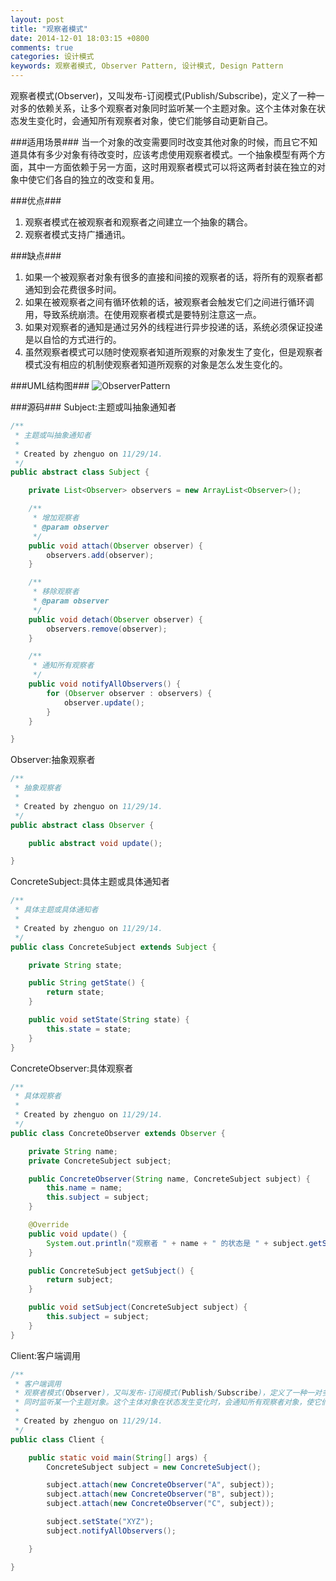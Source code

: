 ```yaml
---
layout: post
title: "观察者模式"
date: 2014-12-01 18:03:15 +0800
comments: true
categories: 设计模式
keywords: 观察者模式, Observer Pattern, 设计模式, Design Pattern
---
```



  观察者模式(Observer)，又叫发布-订阅模式(Publish/Subscribe)，定义了一种一对多的依赖关系，让多个观察者对象同时监听某一个主题对象。这个主体对象在状态发生变化时，会通知所有观察者对象，使它们能够自动更新自己。
  
<!--more-->

###适用场景###
  当一个对象的改变需要同时改变其他对象的时候，而且它不知道具体有多少对象有待改变时，应该考虑使用观察者模式。一个抽象模型有两个方面，其中一方面依赖于另一方面，这时用观察者模式可以将这两者封装在独立的对象中使它们各自的独立的改变和复用。
  
###优点###
1. 观察者模式在被观察者和观察者之间建立一个抽象的耦合。
2. 观察者模式支持广播通讯。

###缺点###
1. 如果一个被观察者对象有很多的直接和间接的观察者的话，将所有的观察者都通知到会花费很多时间。
2. 如果在被观察者之间有循环依赖的话，被观察者会触发它们之间进行循环调用，导致系统崩溃。在使用观察者模式是要特别注意这一点。
3. 如果对观察者的通知是通过另外的线程进行异步投递的话，系统必须保证投递是以自恰的方式进行的。
4. 虽然观察者模式可以随时使观察者知道所观察的对象发生了变化，但是观察者模式没有相应的机制使观察者知道所观察的对象是怎么发生变化的。
  
###UML结构图###
![ObserverPattern](/imgs/post/ObserverPattern.png)

###源码###
Subject:主题或叫抽象通知者
```java
/**
 * 主题或叫抽象通知者
 *
 * Created by zhenguo on 11/29/14.
 */
public abstract class Subject {

    private List<Observer> observers = new ArrayList<Observer>();

    /**
     * 增加观察者
     * @param observer
     */
    public void attach(Observer observer) {
        observers.add(observer);
    }

    /**
     * 移除观察者
     * @param observer
     */
    public void detach(Observer observer) {
        observers.remove(observer);
    }

    /**
     * 通知所有观察者
     */
    public void notifyAllObservers() {
        for (Observer observer : observers) {
            observer.update();
        }
    }

}
```
Observer:抽象观察者
```java
/**
 * 抽象观察者
 *
 * Created by zhenguo on 11/29/14.
 */
public abstract class Observer {

    public abstract void update();

}
```
ConcreteSubject:具体主题或具体通知者
```java
/**
 * 具体主题或具体通知者
 *
 * Created by zhenguo on 11/29/14.
 */
public class ConcreteSubject extends Subject {

    private String state;

    public String getState() {
        return state;
    }

    public void setState(String state) {
        this.state = state;
    }
}
```
ConcreteObserver:具体观察者
```java
/**
 * 具体观察者
 *
 * Created by zhenguo on 11/29/14.
 */
public class ConcreteObserver extends Observer {

    private String name;
    private ConcreteSubject subject;

    public ConcreteObserver(String name, ConcreteSubject subject) {
        this.name = name;
        this.subject = subject;
    }

    @Override
    public void update() {
        System.out.println("观察者 " + name + " 的状态是 " + subject.getState());
    }

    public ConcreteSubject getSubject() {
        return subject;
    }

    public void setSubject(ConcreteSubject subject) {
        this.subject = subject;
    }
}
```
Client:客户端调用
```java
/**
 * 客户端调用
 * 观察者模式(Observer)，又叫发布-订阅模式(Publish/Subscribe)，定义了一种一对多的依赖关系，让多个观察者对象
 * 同时监听某一个主题对象。这个主体对象在状态发生变化时，会通知所有观察者对象，使它们能够自动更新自己。
 *
 * Created by zhenguo on 11/29/14.
 */
public class Client {

    public static void main(String[] args) {
        ConcreteSubject subject = new ConcreteSubject();

        subject.attach(new ConcreteObserver("A", subject));
        subject.attach(new ConcreteObserver("B", subject));
        subject.attach(new ConcreteObserver("C", subject));

        subject.setState("XYZ");
        subject.notifyAllObservers();

    }

}
```

  
